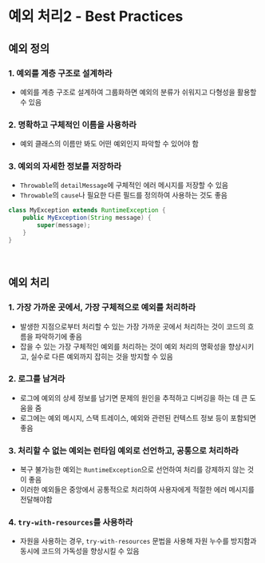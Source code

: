 # 예외 처리2 - Best Practices

## 예외 정의

### 1. 예외를 계층 구조로 설계하라
- 예외를 계층 구조로 설계하여 그룹화하면 예외의 분류가 쉬워지고 다형성을 활용할 수 있음 

### 2. 명확하고 구체적인 이름을 사용하라
- 예외 클래스의 이름만 봐도 어떤 예외인지 파악할 수 있어야 함 

### 3. 예외의 자세한 정보를 저장하라
- `Throwable`의 `detailMessage`에 구체적인 에러 메시지를 저장할 수 있음
- `Throwable`의 `cause`나 필요한 다른 필드를 정의하여 사용하는 것도 좋음

```java
class MyException extends RuntimeException {
    public MyException(String message) {
        super(message);
    }
}
```

<br>

## 예외 처리

### 1. 가장 가까운 곳에서, 가장 구체적으로 예외를 처리하라
- 발생한 지점으로부터 처리할 수 있는 가장 가까운 곳에서 처리하는 것이 코드의 흐름을 파악하기에 좋음
- 잡을 수 있는 가장 구체적인 예외를 처리하는 것이 예외 처리의 명확성을 향상시키고, 실수로 다른 예외까지 잡히는 것을 방지할 수 있음

### 2. 로그를 남겨라
- 로그에 예외의 상세 정보를 남기면 문제의 원인을 추적하고 디버깅을 하는 데 큰 도움을 줌
- 로그에는 예외 메시지, 스택 트레이스, 예외와 관련된 컨텍스트 정보 등이 포함되면 좋음

### 3. 처리할 수 없는 예외는 런타임 예외로 선언하고, 공통으로 처리하라
- 복구 불가능한 예외는 `RuntimeException`으로 선언하여 처리를 강제하지 않는 것이 좋음
- 이러한 예외들은 중앙에서 공통적으로 처리하여 사용자에게 적절한 에러 메시지를 전달해야함

### 4. `try-with-resources`를 사용하라
- 자원을 사용하는 경우, `try-with-resources` 문법을 사용해 자원 누수를 방지함과 동시에 코드의 가독성을 향상시킬 수 있음